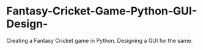 # Fantasy-Cricket-Game-Python-GUI-Design-
Creating a Fantasy Cricket game in Python. Designing a GUI for the same.
